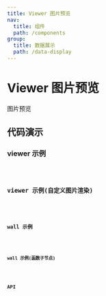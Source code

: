 ```yaml
---
title: Viewer 图片预览
nav:
  title: 组件
  path: /components
group:
  title: 数据展示
  path: /data-display
---
```


# Viewer 图片预览

图片预览

## 代码演示

### viewer 示例

<code src="./demo/viewer.tsx" />

### viewer 示例(自定义图片渲染)

<code src="./demo/custom.tsx" />

### wall 示例

<code src="./demo/wall.tsx" />

### wall 示例(函数子节点)

<code src="./demo/wall-function-children.tsx" />

## API
